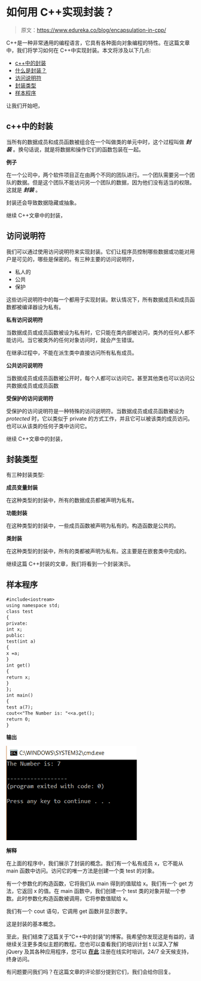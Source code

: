 # 如何用 C++实现封装？

> 原文：<https://www.edureka.co/blog/encapsulation-in-cpp/>

C++是一种非常通用的编程语言，它具有各种面向对象编程的特性。在这篇文章中，我们将学习如何在 C++中实现封装。本文将涉及以下几点:

*   [c++中的封装](#EncapsulationInC++)
*   [什么是封装？](#WhatIsEncapsulation?)
*   [访问说明符](#AccessSpecifiers)
*   [封装类型](#TypesOfEncapsulation)
*   [样本程序](#SampleProgram)

让我们开始吧，

## **c++中的封装**

当所有的数据成员和成员函数被组合在一个叫做类的单元中时，这个过程叫做 ***封装*** 。换句话说，就是将数据和操作它们的函数包装在一起。

**例子**

在一个公司中，两个软件项目正在由两个不同的团队进行。一个团队需要另一个团队的数据。但是这个团队不能访问另一个团队的数据，因为他们没有适当的权限。这就是 ***封装*** 。

封装还会导致数据隐藏或抽象。

继续 C++文章中的封装，

## **访问说明符**

我们可以通过使用访问说明符来实现封装。它们让程序员控制哪些数据或功能对用户是可见的，哪些是保密的。有三种主要的访问说明符，

*   私人的
*   公共
*   保护

这些访问说明符中的每一个都用于实现封装。默认情况下，所有数据成员和成员函数都被编译器设为私有。

**私有访问说明符**

当数据成员或成员函数被设为私有时，它只能在类内部被访问，类外的任何人都不能访问。当它被类外的任何对象访问时，就会产生错误。

在继承过程中，不能在派生类中直接访问所有私有成员。

**公共访问说明符**

当数据成员或成员函数被公开时，每个人都可以访问它。甚至其他类也可以访问公共数据成员或成员函数

**受保护的访问说明符**

受保护的访问说明符是一种特殊的访问说明符。当数据成员或成员函数被设为 *protected* 时，它以类似于 private 的方式工作，并且它可以被该类的成员访问。也可以从该类的任何子类中访问它。

继续 C++文章中的封装，

## **封装类型**

有三种封装类型:

**成员变量封装**

在这种类型的封装中，所有的数据成员都被声明为私有。

**功能封装**

在这种类型的封装中，一些成员函数被声明为私有的。构造函数是公共的。

**类封装**

在这种类型的封装中，所有的类都被声明为私有。这主要是在嵌套类中完成的。

继续这篇 C++封装的文章，我们将看到一个封装演示。

## **样本程序**

```
#include<iostream>
using namespace std;
class test
{
private:
int x;
public:
test(int a)
{
x =a;
}
int get()
{
return x;
}
};
int main()
{
test a(7);
cout<<"The Number is: "<<a.get();
return 0;
}

```

**输出**

![Output - Encapsulation In C++ - Edureka](img/b9f90028e38054585be98102b526a994.png)

**解释**

在上面的程序中，我们展示了封装的概念。我们有一个私有成员 x，它不能从 main 函数中访问。访问它的唯一方法是创建一个类 test 的对象。

有一个参数化的构造函数，它将我们从 main 得到的值赋给 x。我们有一个 get 方法，它返回 x 的值。在 main 函数中，我们创建一个 test 类的对象并赋一个参数。此时参数化构造函数被调用，它将参数值赋给 x。

我们有一个 cout 语句，它调用 get 函数并显示数字。

这是封装的基本概念。

至此，我们结束了这篇关于“C++中的封装”的博客。我希望你发现这是有益的，请继续关注更多类似主题的教程。您也可以查看我们的培训计划 t 以深入了解 jQuery 及其各种应用程序，您可以 [**在此**](https://www.edureka.co/masters-program/full-stack-developer-training) 注册在线实时培训，24/7 全天候支持，终身访问。

有问题要问我们吗？在这篇文章的评论部分提到它们，我们会给你回复。